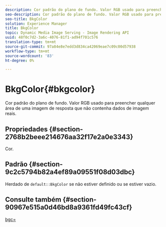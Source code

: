 ```yaml
---
description: Cor padrão do plano de fundo. Valor RGB usado para preencher qualquer área de uma imagem de resposta que não contenha dados de imagem reais.
seo-description: Cor padrão do plano de fundo. Valor RGB usado para preencher qualquer área de uma imagem de resposta que não contenha dados de imagem reais.
seo-title: BkgColor
solution: Experience Manager
title: BkgColor
topic: Dynamic Media Image Serving - Image Rendering API
uuid: 48f0c7d2-3a6c-4076-81f1-ad94f701c576
translation-type: tm+mt
source-git-commit: 97a84e8e7edd3d834ca42069eae7c09c00d57938
workflow-type: tm+mt
source-wordcount: '83'
ht-degree: 0%

---
```



# BkgColor{#bkgcolor}

Cor padrão do plano de fundo. Valor RGB usado para preencher qualquer área de uma imagem de resposta que não contenha dados de imagem reais.

## Propriedades {#section-2768b2beee214676aa32f17e2a0e3343}

Cor.

## Padrão {#section-9c2c5794b82a4ef89a09551f08d03dbc}

Herdado de `default::BkgColor` se não estiver definido ou se estiver vazio.

## Consulte também {#section-90967e515a0d46bd8a9361fd49fc43cf}

[bgc=](../../../../../is-api/http-ref/image-serving-api-ref/c-http-protocol-reference/c-command-reference/r-bgc.md#reference-53376175f617446fbe5c69120f834b88)
